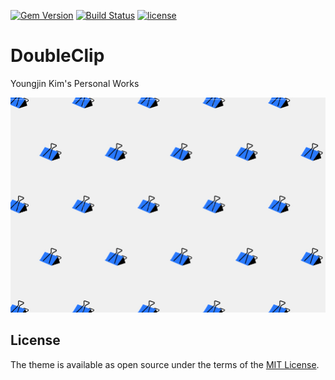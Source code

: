 [![Gem Version](https://badge.fury.io/rb/jekyll-sleek.svg)](https://badge.fury.io/rb/jekyll-sleek) [![Build Status](https://travis-ci.org/janczizikow/sleek.svg?branch=master)](https://travis-ci.org/janczizikow/sleek) [![license](https://img.shields.io/github/license/mashape/apistatus.svg)](https://github.com/janczizikow/sleek)
# DoubleClip

Youngjin Kim's Personal Works

![Sleek Jekyll Theme](./dc.jpg)


## License

The theme is available as open source under the terms of the [MIT License](https://opensource.org/licenses/MIT).
